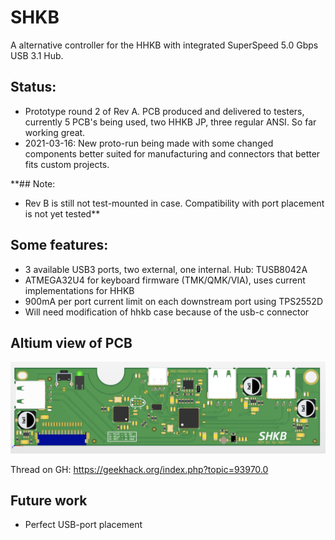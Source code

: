 # SHKB
A alternative controller for the HHKB with integrated SuperSpeed 5.0 Gbps USB 3.1 Hub.

## Status:
- Prototype round 2 of Rev A. PCB produced and delivered to testers, currently 5 PCB's being used, two HHKB JP, three regular ANSI. So far working great.
- 2021-03-16: New proto-run being made with some changed components better suited for manufacturing and connectors that better fits custom projects.

**## Note:
- Rev B is still not test-mounted in case. Compatibility with port placement is not yet tested**

## Some features:
- 3 available USB3 ports, two external, one internal. Hub: TUSB8042A
- ATMEGA32U4 for keyboard firmware (TMK/QMK/VIA), uses current implementations for HHKB
- 900mA per port current limit on each downstream port using TPS2552D
- Will need modification of hhkb case because of the usb-c connector

## Altium view of PCB
![alt text](./readme-images/rev_b1.jpg "Altium 3D")

Thread on GH: https://geekhack.org/index.php?topic=93970.0

## Future work
- Perfect USB-port placement
